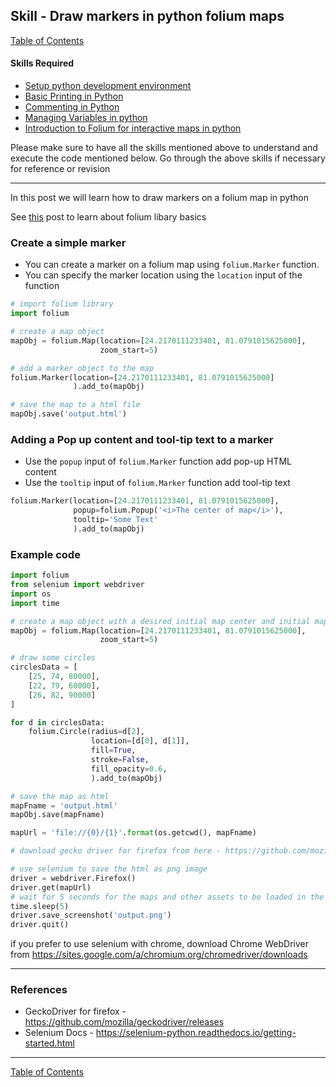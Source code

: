 ## Skill - Draw markers in python folium maps

[Table of Contents](https://nagasudhir.blogspot.com/2020/04/taming-python-table-of-contents.html)

#### Skills Required
* [Setup python development environment](https://nagasudhir.blogspot.com/2020/04/setup-python-development-environment_14.html)
* [Basic Printing in Python](https://nagasudhir.blogspot.com/2020/04/basic-printing-in-python.html)
* [Commenting in Python](https://nagasudhir.blogspot.com/2020/04/comments-in-python.html)
* [Managing Variables in python](https://nagasudhir.blogspot.com/2020/04/managing-variables-in-python.html)
* [Introduction to Folium for interactive maps in python](https://nagasudhir.blogspot.com/2021/07/introduction-to-folium-for-interactive.html)

Please make sure to have all the skills mentioned above to understand and execute the code mentioned below. Go through the above skills if necessary for reference or revision
<hr/>

In this post we will learn how to draw markers on a folium map in python

 See [this](https://nagasudhir.blogspot.com/2021/07/introduction-to-folium-for-interactive.html) post to learn about folium libary basics

### Create a simple marker
* You can create a marker on a folium map using ```folium.Marker``` function. 
* You can specify the marker location using the ```location``` input of the function
```python
# import folium library
import folium

# create a map object
mapObj = folium.Map(location=[24.2170111233401, 81.0791015625000],
                    zoom_start=5)

# add a marker object to the map
folium.Marker(location=[24.2170111233401, 81.0791015625000]
              ).add_to(mapObj)

# save the map to a html file
mapObj.save('output.html')
```

### Adding a Pop up content and tool-tip text to a marker
* Use the ```popup``` input of ```folium.Marker``` function add pop-up HTML content
* Use the ```tooltip``` input of ```folium.Marker``` function add tool-tip text
```python
folium.Marker(location=[24.2170111233401, 81.0791015625000],
              popup=folium.Popup('<i>The center of map</i>'),
              tooltip='Some Text'
              ).add_to(mapObj)
```

### Example code
```python
import folium
from selenium import webdriver
import os
import time

# create a map object with a desired initial map center and initial map zoom
mapObj = folium.Map(location=[24.2170111233401, 81.0791015625000],
                    zoom_start=5)

# draw some circles
circlesData = [
    [25, 74, 80000],
    [22, 79, 60000],
    [26, 82, 90000]
]

for d in circlesData:
    folium.Circle(radius=d[2],
                  location=[d[0], d[1]],
                  fill=True,
                  stroke=False,
                  fill_opacity=0.6,
                  ).add_to(mapObj)

# save the map as html
mapFname = 'output.html'
mapObj.save(mapFname)

mapUrl = 'file://{0}/{1}'.format(os.getcwd(), mapFname)

# download gecko driver for firefox from here - https://github.com/mozilla/geckodriver/releases

# use selenium to save the html as png image
driver = webdriver.Firefox()
driver.get(mapUrl)
# wait for 5 seconds for the maps and other assets to be loaded in the browser
time.sleep(5)
driver.save_screenshot('output.png')
driver.quit()
```

if you prefer to use selenium with chrome, download Chrome WebDriver from https://sites.google.com/a/chromium.org/chromedriver/downloads

<hr/>

### References
* GeckoDriver for firefox - https://github.com/mozilla/geckodriver/releases
* Selenium Docs - https://selenium-python.readthedocs.io/getting-started.html

<hr/>

[Table of Contents](https://nagasudhir.blogspot.com/2020/04/taming-python-table-of-contents.html)


<!--stackedit_data:
eyJoaXN0b3J5IjpbLTE4MzYwNjIzMTYsLTEyODAzOTEyMTldfQ
==
-->